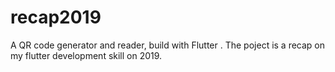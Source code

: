 # recap2019

A QR code generator and reader, build with Flutter .
The poject is a recap on my flutter development skill on 2019.
